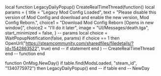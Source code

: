 local function LegacyDailyPopup()
    CreateRealTimeThread(function()
        local params = {
              title = "Legacy Mod Config Loaded",
               text = "Please disable this version of Mod Config and download and enable the new version, Mod Config Reborn.",
            choice1 = "Download Mod Config Reborn [Opens in new window]",
            choice2 = "I'll do it later",
              image = "UI/Messages/death.tga",
              start_minimized = false,
        } -- params
        local choice = WaitPopupNotification(false, params)
        if choice == 1 then
        	OpenUrl("https://steamcommunity.com/sharedfiles/filedetails/?id=1542863522", true)
        end -- if statement
    end ) -- CreateRealTimeThread
end -- function end

function OnMsg.NewDay()
  if table.find(ModsLoaded, "steam_id", "1340775972") then
    LegacyDailyPopup()
  end -- if table
end -- NewDay
